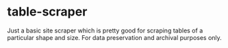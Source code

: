 # table-scraper
Just a basic site scraper which is pretty good for scraping tables of a particular shape and size. For data preservation and archival purposes only.
